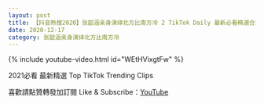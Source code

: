 ```yaml
---
layout: post
title: 【抖音熱搜2020】张韶涵亲身演绎北方比南方冷 2 TikTok Daily 最新必看精選合集2020 12 17
date: 2020-12-17
category: 张韶涵亲身演绎北方比南方冷
---
```


{% include youtube-video.html id="WEtHVixgtFw" %}

2021必看 最新精選 Top TikTok Trending Clips

喜歡請點贊轉發加訂閱 Like & Subscribe：[YouTube](https://www.youtube.com/channel/UCAoR7VcanIPd04uEq_GIylA/videos)

